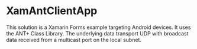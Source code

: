 # XamAntClientApp
This solution is a Xamarin Forms example targeting Android devices. It uses the ANT+ Class Library. The underlying data transport UDP with broadcast data received from a multicast port on the local subnet.
